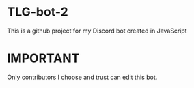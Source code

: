# TLG-bot-2
This is a github project for my Discord bot created in JavaScript
# IMPORTANT
Only contributors I choose and trust can edit this bot.
